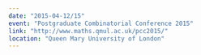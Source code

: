 ```yaml
---
date: "2015-04-12/15"
event: "Postgraduate Combinatorial Conference 2015"
link: "http://www.maths.qmul.ac.uk/pcc2015/"
location: "Queen Mary University of London"
---
```

